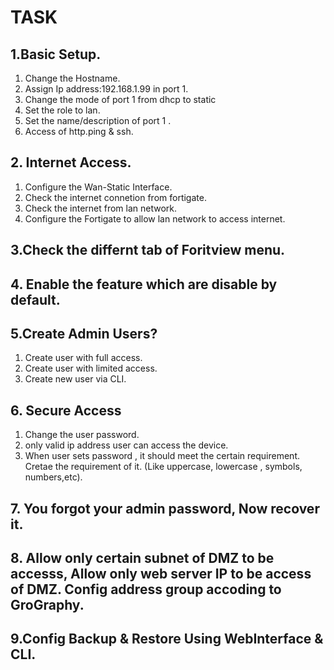 # TASK
## 1.Basic Setup.
  1) Change the Hostname.
  2) Assign Ip address:192.168.1.99 in port 1.
  3) Change the mode of port 1 from dhcp to static
  4) Set the role to lan.
  5) Set the name/description of port 1 .
  6) Access of http.ping & ssh.

## 2. Internet Access.
  1) Configure the Wan-Static Interface.
  2) Check the internet connetion from fortigate.
  3) Check the internet from lan network.
  4) Configure the Fortigate to allow lan network to access internet.
     
## 3.Check the differnt tab of Foritview menu.

## 4. Enable the feature which are disable by default.

## 5.Create Admin Users?  
  1) Create user with full access.
  2) Create user with limited access.
  3) Create new user via CLI.

## 6. Secure Access
  1) Change the user password.
  2) only valid ip address  user can access the device.
  3) When user sets password , it should meet the certain requirement. Cretae the requirement of it. (Like uppercase, lowercase , symbols, numbers,etc).

## 7. You forgot your admin password, Now recover it.

## 8. Allow only certain subnet of DMZ to be accesss, Allow only web server IP to be access of DMZ. Config address group accoding to GroGraphy.

## 9.Config Backup & Restore Using WebInterface & CLI.


